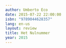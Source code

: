 ```yaml
---
author: Umberto Eco
date: 2015-07-22 22:00:00
isbn: "9789044628357"
lang: en-us
layout: review
title: Het Nulnummer
year: 2015
---
```

